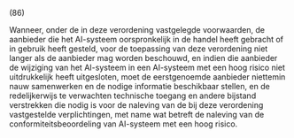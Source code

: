(86)

Wanneer, onder de in deze verordening vastgelegde voorwaarden, de aanbieder die het AI-systeem oorspronkelijk in de handel heeft gebracht of in gebruik heeft gesteld, voor de toepassing van deze verordening niet langer als de aanbieder mag worden beschouwd, en indien die aanbieder de wijziging van het AI-systeem in een AI-systeem met een hoog risico niet uitdrukkelijk heeft uitgesloten, moet de eerstgenoemde aanbieder niettemin nauw samenwerken en de nodige informatie beschikbaar stellen, en de redelijkerwijs te verwachten technische toegang en andere bijstand verstrekken die nodig is voor de naleving van de bij deze verordening vastgestelde verplichtingen, met name wat betreft de naleving van de conformiteitsbeoordeling van AI-systeem met een hoog risico.
